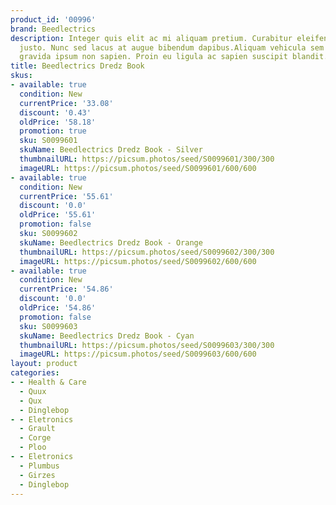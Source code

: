 ```yaml
---
product_id: '00996'
brand: Beedlectrics
description: Integer quis elit ac mi aliquam pretium. Curabitur eleifend fermentum
  justo. Nunc sed lacus at augue bibendum dapibus.Aliquam vehicula sem ut pede. Quisque
  gravida ipsum non sapien. Proin eu ligula ac sapien suscipit blandit. Ut vitae turpis.
title: Beedlectrics Dredz Book
skus:
- available: true
  condition: New
  currentPrice: '33.08'
  discount: '0.43'
  oldPrice: '58.18'
  promotion: true
  sku: S0099601
  skuName: Beedlectrics Dredz Book - Silver
  thumbnailURL: https://picsum.photos/seed/S0099601/300/300
  imageURL: https://picsum.photos/seed/S0099601/600/600
- available: true
  condition: New
  currentPrice: '55.61'
  discount: '0.0'
  oldPrice: '55.61'
  promotion: false
  sku: S0099602
  skuName: Beedlectrics Dredz Book - Orange
  thumbnailURL: https://picsum.photos/seed/S0099602/300/300
  imageURL: https://picsum.photos/seed/S0099602/600/600
- available: true
  condition: New
  currentPrice: '54.86'
  discount: '0.0'
  oldPrice: '54.86'
  promotion: false
  sku: S0099603
  skuName: Beedlectrics Dredz Book - Cyan
  thumbnailURL: https://picsum.photos/seed/S0099603/300/300
  imageURL: https://picsum.photos/seed/S0099603/600/600
layout: product
categories:
- - Health & Care
  - Quux
  - Qux
  - Dinglebop
- - Eletronics
  - Grault
  - Corge
  - Ploo
- - Eletronics
  - Plumbus
  - Girzes
  - Dinglebop
---
```

